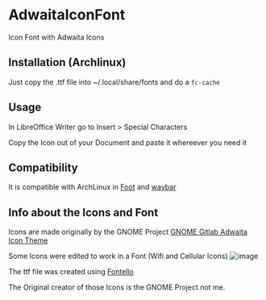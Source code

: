 # AdwaitaIconFont
Icon Font with Adwaita Icons

## Installation (Archlinux)

Just copy the .ttf file into ~/.local/share/fonts and do a `fc-cache`

## Usage

In LibreOffice Writer go to Insert > Special Characters

Copy the Icon out of your Document and paste it whereever you need it

## Compatibility

It is compatible with ArchLinux in [Foot](https://github.com/DanteAlighierin/foot) and [waybar](https://github.com/Alexays/Waybar)

## Info about the Icons and Font

Icons are made originally by the GNOME Project [GNOME Gitlab Adwaita Icon Theme](https://gitlab.gnome.org/GNOME/adwaita-icon-theme)

Some Icons were edited to work in a Font (Wifi and Cellular Icons)
![image](https://github.com/user-attachments/assets/55cfc148-7cfa-4bde-a503-7d3577a16ea7)

The ttf file was created using [Fontello](https://fontello.com/)

The Original creator of those Icons is the GNOME Project not me.
